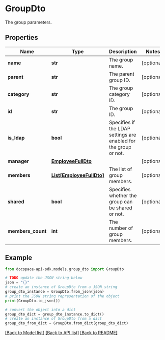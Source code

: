 # GroupDto
The group parameters.

## Properties

Name | Type | Description | Notes
------------ | ------------- | ------------- | -------------
**name** | **str** | The group name. | [optional] 
**parent** | **str** | The parent group ID. | [optional] 
**category** | **str** | The group category ID. | [optional] 
**id** | **str** | The group ID. | [optional] 
**is_ldap** | **bool** | Specifies if the LDAP settings are enabled for the group or not. | [optional] 
**manager** | [**EmployeeFullDto**](EmployeeFullDto.md) |  | [optional] 
**members** | [**List[EmployeeFullDto]**](EmployeeFullDto.md) | The list of group members. | [optional] 
**shared** | **bool** | Specifies whether the group can be shared or not. | [optional] 
**members_count** | **int** | The number of group members. | [optional] 

## Example

```python
from docspace-api-sdk.models.group_dto import GroupDto

# TODO update the JSON string below
json = "{}"
# create an instance of GroupDto from a JSON string
group_dto_instance = GroupDto.from_json(json)
# print the JSON string representation of the object
print(GroupDto.to_json())

# convert the object into a dict
group_dto_dict = group_dto_instance.to_dict()
# create an instance of GroupDto from a dict
group_dto_from_dict = GroupDto.from_dict(group_dto_dict)
```
[[Back to Model list]](../README.md#documentation-for-models) [[Back to API list]](../README.md#documentation-for-api-endpoints) [[Back to README]](../README.md)


